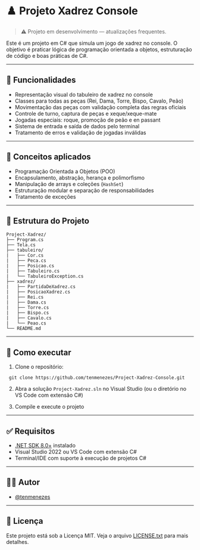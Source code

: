 # ♟️ Projeto Xadrez Console

> ⚠️ Projeto em desenvolvimento — atualizações frequentes.

Este é um projeto em C# que simula um jogo de xadrez no console. O objetivo é praticar lógica de programação orientada a objetos, estruturação de código e boas práticas de C#.

---

## 📌 Funcionalidades

- Representação visual do tabuleiro de xadrez no console
- Classes para todas as peças (Rei, Dama, Torre, Bispo, Cavalo, Peão)
- Movimentação das peças com validação completa das regras oficiais
- Controle de turno, captura de peças e xeque/xeque-mate
- Jogadas especiais: roque, promoção de peão e en passant
- Sistema de entrada e saída de dados pelo terminal
- Tratamento de erros e validação de jogadas inválidas

---

## 🧠 Conceitos aplicados

- Programação Orientada a Objetos (POO)
- Encapsulamento, abstração, herança e polimorfismo
- Manipulação de arrays e coleções (`HashSet`)
- Estruturação modular e separação de responsabilidades
- Tratamento de exceções

---

## 📁 Estrutura do Projeto

```
Project-Xadrez/
├── Program.cs
├── Tela.cs
├── tabuleiro/
|   ├── Cor.cs
|   ├── Peca.cs
|   ├── Posicao.cs
|   ├── Tabuleiro.cs
|   └── TabuleiroException.cs
├── xadrez/
|   ├── PartidaDeXadrez.cs
|   ├── PosicaoXadrez.cs
|   ├── Rei.cs
|   ├── Dama.cs
|   ├── Torre.cs
|   ├── Bispo.cs
|   ├── Cavalo.cs
|   └── Peao.cs
└── README.md
```

---

## 🚀 Como executar

1. Clone o repositório:
```
 git clone https://github.com/tenmenezes/Project-Xadrez-Console.git
```
2. Abra a solução `Project-Xadrez.sln` no Visual Studio (ou o diretório no VS Code com extensão C#)

3. Compile e execute o projeto

---

## ✅ Requisitos

- [.NET SDK 8.0+](https://dotnet.microsoft.com/en-us/download) instalado
- Visual Studio 2022 ou VS Code com extensão C#
- Terminal/IDE com suporte à execução de projetos C#

---

## 🧑‍💻 Autor

- [@tenmenezes](https://github.com/tenmenezes)

---

## 📄 Licença

Este projeto está sob a Licença MIT. Veja o arquivo [LICENSE.txt](LICENSE.txt) para mais detalhes.
